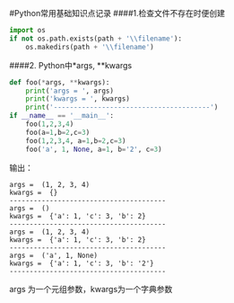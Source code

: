#Python常用基础知识点记录
####1.检查文件不存在时便创建
```python
import os
if not os.path.exists(path + '\\filename'):
    os.makedirs(path + '\\filename')
```
####2. Python中*args, **kwargs
```python
def foo(*args, **kwargs):
    print('args = ', args)
    print('kwargs = ', kwargs)
    print('---------------------------------------')
if __name__ == '__main__':
    foo(1,2,3,4)
    foo(a=1,b=2,c=3)
    foo(1,2,3,4, a=1,b=2,c=3)
    foo('a', 1, None, a=1, b='2', c=3)
```
输出：
```
args =  (1, 2, 3, 4) 
kwargs =  {} 
--------------------------------------- 
args =  () 
kwargs =  {'a': 1, 'c': 3, 'b': 2} 
--------------------------------------- 
args =  (1, 2, 3, 4) 
kwargs =  {'a': 1, 'c': 3, 'b': 2} 
--------------------------------------- 
args =  ('a', 1, None) 
kwargs =  {'a': 1, 'c': 3, 'b': '2'} 
---------------------------------------
```
args 为一个元组参数，kwargs为一个字典参数